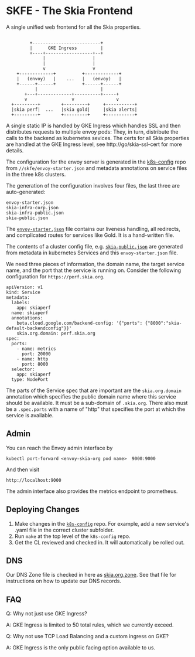 # SKFE - The Skia Frontend

A single unified web frontend for all the Skia properties.

```

         +--------------------------+
         |      GKE Ingress         |
         +----+------------------+--+
              |                  |
              |                  |
              v                  v
    +-------------+          +-------------+
    |   (envoy)   |    ...   |   (envoy)   |
    +------+------+          +------+------+
           |                        |
       +---+-------------+----------+-----+
       v                 v                v
  +---------+        +---------+     +-----------+
  |skia perf|  ...   |skia gold|     |skia alerts|
  +---------+        +---------+     +-----------+

```

A single static IP is handled by GKE Ingress which handles SSL and then
distributes requests to multiple envoy pods: They, in turn, distribute the calls
to the backend as kubernetes sevices. The certs for all Skia properties are
handled at the GKE Ingress level, see http://go/skia-ssl-cert for more details.

The configuration for the envoy server is generated in the [k8s-config](https://skia.googlesource.com/k8s-config/+/refs/heads/main/)
repo from `//skfe/envoy-starter.json` and metadata annotations on service files in the
three k8s clusters.

The generation of the configuration involves four files, the last three are
auto-generated:

    envoy-starter.json
    skia-infra-corp.json
    skia-infra-public.json
    skia-public.json

The [`envoy-starter.json`](https://skia.googlesource.com/k8s-config/+/refs/heads/main/skfe/envoy-starter.json)
file contains our liveness handling, all redirects, and
complicated routes for services like Gold. It is a hand-written file.

The contents of a cluster config file, e.g.
[`skia-public.json`](https://skia.googlesource.com/k8s-config/+/refs/heads/main/skfe/skia-public.json)
are generated from metadata in kubernetes Services and this `envoy-starter.json` file.

We need three pieces of information, the domain name, the target service name,
and the port that the service is running on. Consider the following
configuration for `https://perf.skia.org`.

```
apiVersion: v1
kind: Service
metadata:
  labels:
    app: skiaperf
  name: skiaperf
  annotations:
    beta.cloud.google.com/backend-config: '{"ports": {"8000":"skia-default-backendconfig"}}'
    skia.org.domain: perf.skia.org
spec:
  ports:
    - name: metrics
      port: 20000
    - name: http
      port: 8000
  selector:
    app: skiaperf
  type: NodePort
```

The parts of the Service spec that are important are the `skia.org.domain`
annotation which specifies the public domain name where this service should be
available. It must be a sub-domain of `.skia.org`. There also must be a
`.spec.ports` with a name of "http" that specifies the port at which the service
is available.

## Admin

You can reach the Envoy admin interface by

    kubectl port-forward <envoy-skia-org pod name>  9000:9000

And then visit

    http://localhost:9000

The admin interface also provides the metrics endpoint to prometheus.

## Deploying Changes

1. Make changes in the [`k8s-config`](https://skia.googlesource.com/k8s-config/+/refs/heads/main/) repo.
   For example, add a new service's .yaml file in the correct cluster subfolder.
2. Run `make` at the top level of the `k8s-config` repo.
3. Get the CL reviewed and checked in. It will automatically be rolled out.

## DNS

Our DNS Zone file is checked in here as [skia.org.zone](./skia.org.zone). See
that file for instructions on how to update our DNS records.

## FAQ

Q: Why not just use GKE Ingress?

A: GKE Ingress is limited to 50 total rules, which we currently exceed.

Q: Why not use TCP Load Balancing and a custom ingress on GKE?

A: GKE Ingress is the only public facing option available to us.
